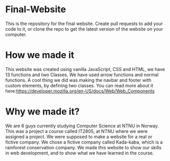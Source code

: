 # Final-Website
This is the repository for the final website. Create pull requests to add your code to it, or clone the repo to get the latest version of the website on your computer.

# How we made it
This website was created using vanilla JavaScript, CSS and HTML, we have 13 functions and two Classes. We have used arrow functions and normal functions. A cool thing we did was making the navbar and footer with custom elements, by defining two classes. You can read more about it here:https://developer.mozilla.org/en-US/docs/Web/Web_Components

# Why we made it?
We are 6 guys currently studying Computer Science at NTNU in Norway. This was a project a course called IT2805, at NTNU where we were assigned a project. We were supposed to make a website for a real or fictive company. We chose a fictive company called Kada-kaba, which is a rainforest conservation company. We made this website to show our skills in web development, and to show what we have learned in the course.




